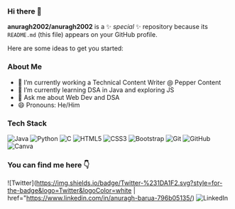 ### Hi there 👋


**anuragh2002/anuragh2002** is a ✨ _special_ ✨ repository because its `README.md` (this file) appears on your GitHub profile.

Here are some ideas to get you started:

### About Me 

- 🔭 I’m currently working a Technical Content Writer @ Pepper Content 
- 🌱 I’m currently learning DSA in Java and exploring JS
- 💬 Ask me about Web Dev and DSA 
- 😄 Pronouns: He/Him 

### Tech Stack
![Java](https://img.shields.io/badge/java-%23ED8B00.svg?style=for-the-badge&logo=java&logoColor=white)
![Python](https://img.shields.io/badge/python-3670A0?style=for-the-badge&logo=python&logoColor=ffdd54)
![C](https://img.shields.io/badge/c-%2300599C.svg?style=for-the-badge&logo=c&logoColor=white)
![HTML5](https://img.shields.io/badge/html5-%23E34F26.svg?style=for-the-badge&logo=html5&logoColor=white)
![CSS3](https://img.shields.io/badge/css3-%231572B6.svg?style=for-the-badge&logo=css3&logoColor=white)
![Bootstrap](https://img.shields.io/badge/bootstrap-%23563D7C.svg?style=for-the-badge&logo=bootstrap&logoColor=white)
![Git](https://img.shields.io/badge/git-%23F05033.svg?style=for-the-badge&logo=git&logoColor=white)
![GitHub](https://img.shields.io/badge/github-%23121011.svg?style=for-the-badge&logo=github&logoColor=white)
![Canva](https://img.shields.io/badge/Canva-%2300C4CC.svg?style=for-the-badge&logo=Canva&logoColor=white)

### You can find me here 👇
![Twitter](https://img.shields.io/badge/Twitter-%231DA1F2.svg?style=for-the-badge&logo=Twitter&logoColor=white | href="https://www.linkedin.com/in/anuragh-barua-796b05135/)
![LinkedIn](https://img.shields.io/badge/linkedin-%230077B5.svg?style=for-the-badge&logo=linkedin&logoColor=white)

